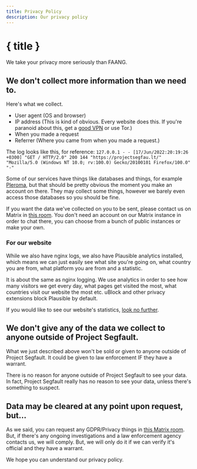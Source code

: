 ```yaml
---
title: Privacy Policy
description: Our privacy policy
---
```


# { title }

We take your privacy more seriously than FAANG.

## We don't collect more information than we need to.

Here's what we collect.

-   User agent (OS and browser)
-   IP address (This is kind of obvious. Every website does this. If you're paranoid about this, get a [good VPN](https://wiki.pussthecat.org/general/privacy-guide/#vpn) or use Tor.)
-   When you made a request
-   Referrer (Where you came from when you made a request.)

The log looks like this, for reference: `127.0.0.1 - - [17/Jun/2022:20:19:26 +0300] "GET / HTTP/2.0" 200 144 "https://projectsegfau.lt/" "Mozilla/5.0 (Windows NT 10.0; rv:100.0) Gecko/20100101 Firefox/100.0" "-"`

Some of our services have things like databases and things, for example [Pleroma](https://social.projectsegfau.lt), but that should be pretty obvious the moment you make an account on there. They may collect some things, however we barely even access those databases so you should be fine.

If you want the data we've collected on you to be sent, please contact us on Matrix in [this room](https://matrix.to/#/#gdpr:projectsegfau.lt). You don't need an account on our Matrix instance in order to chat there, you can choose from a bunch of public instances or make your own.

### For our website
While we also have nginx logs, we also have Plausible analytics installed, which means we can just easily see what site you're going on, what country you are from, what platform you are from and a statistic.

It is about the same as nginx logging. We use analytics in order to see how many visitors we get every day, what pages get visited the most, what countries visit our website the most etc. uBlock and other privacy extensions block Plausible by default.

If you would like to see our website's statistics, [look no further](https://analytics.projectsegfau.lt/projectsegfau.lt).
## We don't give any of the data we collect to anyone outside of Project Segfault.

What we just described above won't be sold or given to anyone outside of Project Segfault. It could be given to law enforcement IF they have a warrant.

There is no reason for anyone outside of Project Segfault to see your data. In fact, Project Segfault really has no reason to see your data, unless there's something to suspect.

## Data may be cleared at any point upon request, but...

As we said, you can request any GDPR/Privacy things in [this Matrix room](https://matrix.to/#/#gdpr:projectsegfau.lt). But, if there's any ongoing investigations and a law enforcement agency contacts us, we will comply. But, we will only do it if we can verify it's official and they have a warrant.

We hope you can understand our privacy policy.
